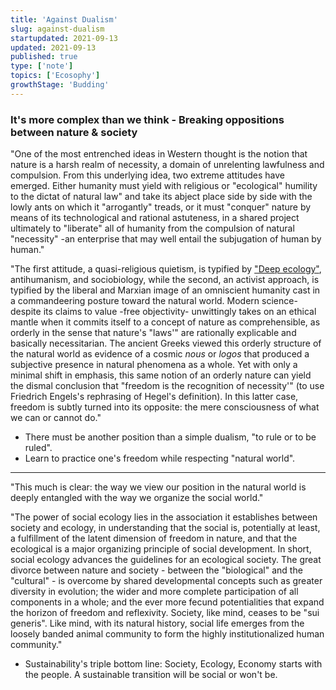 ```yaml
---
title: 'Against Dualism'
slug: against-dualism
startupdated: 2021-09-13
updated: 2021-09-13
published: true
type: ['note']
topics: ['Ecosophy']
growthStage: 'Budding'
---
```


<Draft />

### It's more complex than we think - Breaking oppositions between nature & society

<TwoCol maxwidth="1200px" alignItems="flex-start">

<ResearchItem title="The Philosophy of Social Ecology" link="https://theanarchistlibrary.org/library/murray-bookchin-the-philosophy-of-social-ecology" author="Murray Bookchin -  (1996)">

"One of the most entrenched ideas in Western thought is the notion that nature is a harsh realm of necessity, a domain of unrelenting lawfulness and compulsion. From this underlying idea, two extreme attitudes have emerged. Either humanity must yield with religious or "ecological" humility to the dictat of natural law" and take its abject place side by side with the lowly ants on which it "arrogantly" treads, or it must "conquer" nature by means of its technological and rational astuteness, in a shared project ultimately to "liberate" all of humanity from the compulsion of natural "necessity" -an enterprise that may well entail the subjugation of human by human."

</ResearchItem>

<ResearchItem title="The Philosophy of Social Ecology" link="https://theanarchistlibrary.org/library/murray-bookchin-the-philosophy-of-social-ecology" author="Murray Bookchin -  (1996)">

"The first attitude, a quasi-religious quietism, is typified by <a href="/deep-ecology">"Deep ecology"</a>, antihumanism, and sociobiology, while the second, an activist approach, is typified by the liberal and Marxian image of an omniscient humanity cast in a commandeering posture toward the natural world. Modern science-despite its claims to value -free objectivity- unwittingly takes on an ethical mantle when it commits itself to a concept of nature as comprehensible, as orderly in the sense that nature's "laws'" are rationally explicable and basically necessitarian. The ancient Greeks viewed this orderly structure of the natural world as evidence of a cosmic _nous_ or _logos_ that produced a subjective presence in natural phenomena as a whole. Yet with only a minimal shift in emphasis, this same notion of an orderly nature can yield the dismal conclusion that "freedom is the recognition of necessity'" (to use Friedrich Engels's rephrasing of Hegel's definition). In this latter case, freedom is subtly turned into its opposite: the mere consciousness of what we can or cannot do."

</ResearchItem>
</TwoCol>

- There must be another position than a simple dualism, "to rule or to be ruled".
- Learn to practice one's freedom while respecting "natural world".

---

<TwoCol maxwidth="1200px" alignItems="flex-start">

<ResearchItem title="The Philosophy of Social Ecology" link="https://theanarchistlibrary.org/library/murray-bookchin-the-philosophy-of-social-ecology" author="Murray Bookchin -  (1996)">

"This much is clear: the way we view our position in the natural world is deeply entangled with the way we organize the social world."

</ResearchItem>

<ResearchItem title="The Philosophy of Social Ecology" link="https://theanarchistlibrary.org/library/murray-bookchin-the-philosophy-of-social-ecology" author="Murray Bookchin -  (1996)">

"The power of social ecology lies in the association it establishes between society and ecology, in understanding that the social is, potentially at least, a fulfillment of the latent dimension of freedom in nature, and that the ecological is a major organizing principle of social development. In short, social ecology advances the guidelines for an ecological society. The great divorce between nature and society - between the "biological" and the "cultural" - is overcome by shared developmental concepts such as greater diversity in evolution; the wider and more complete participation of all components in a whole; and the ever more fecund potentialities that expand the horizon of freedom and reflexivity. Society, like mind, ceases to be "sui generis". Like mind, with its natural history, social life emerges from the loosely banded animal community to form the highly institutionalized human community."

</ResearchItem>

- Sustainability's triple bottom line: Society, Ecology, Economy starts with the people. A sustainable transition will be social or won't be.

</TwoCol>
